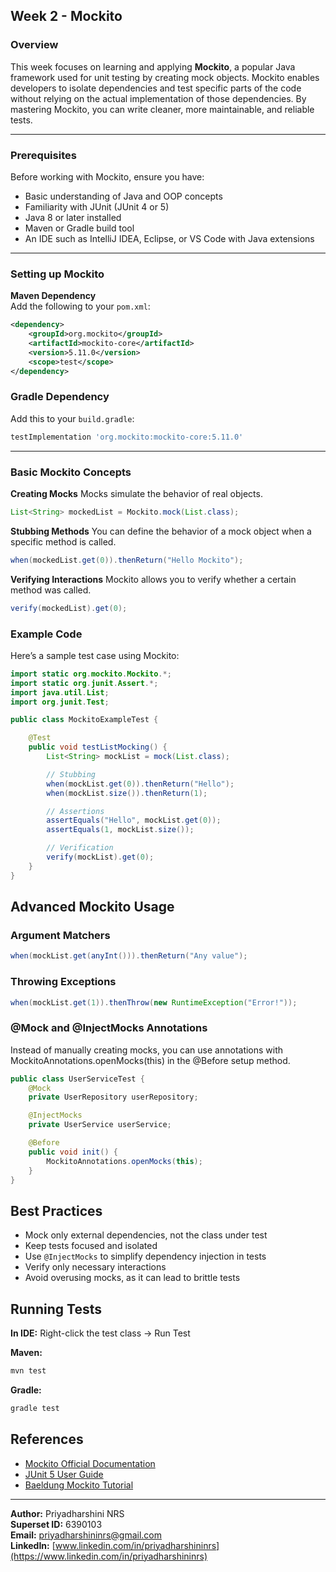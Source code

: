 ## Week 2 - Mockito

### Overview
This week focuses on learning and applying **Mockito**, a popular Java framework used for unit testing by creating mock objects. Mockito enables developers to isolate dependencies and test specific parts of the code without relying on the actual implementation of those dependencies. By mastering Mockito, you can write cleaner, more maintainable, and reliable tests.

---

### Prerequisites
Before working with Mockito, ensure you have:  
- Basic understanding of Java and OOP concepts  
- Familiarity with JUnit (JUnit 4 or 5)  
- Java 8 or later installed  
- Maven or Gradle build tool  
- An IDE such as IntelliJ IDEA, Eclipse, or VS Code with Java extensions  

---

### Setting up Mockito

**Maven Dependency**  
Add the following to your `pom.xml`:  
```xml
<dependency>
    <groupId>org.mockito</groupId>
    <artifactId>mockito-core</artifactId>
    <version>5.11.0</version>
    <scope>test</scope>
</dependency>
```
### Gradle Dependency
Add this to your `build.gradle`:
```gradle
testImplementation 'org.mockito:mockito-core:5.11.0'
```
---

### Basic Mockito Concepts
**Creating Mocks**
Mocks simulate the behavior of real objects.
```java
List<String> mockedList = Mockito.mock(List.class);
```

**Stubbing Methods**
You can define the behavior of a mock object when a specific method is called.
```java
when(mockedList.get(0)).thenReturn("Hello Mockito");
```

**Verifying Interactions**
Mockito allows you to verify whether a certain method was called.
```java
verify(mockedList).get(0);
```
### Example Code
Here’s a sample test case using Mockito:  
```java
import static org.mockito.Mockito.*;
import static org.junit.Assert.*;
import java.util.List;
import org.junit.Test;

public class MockitoExampleTest {

    @Test
    public void testListMocking() {
        List<String> mockList = mock(List.class);

        // Stubbing
        when(mockList.get(0)).thenReturn("Hello");
        when(mockList.size()).thenReturn(1);

        // Assertions
        assertEquals("Hello", mockList.get(0));
        assertEquals(1, mockList.size());

        // Verification
        verify(mockList).get(0);
    }
}
```
## Advanced Mockito Usage

### Argument Matchers
```java
when(mockList.get(anyInt())).thenReturn("Any value");
```
### Throwing Exceptions
```java
when(mockList.get(1)).thenThrow(new RuntimeException("Error!"));
```
### @Mock and @InjectMocks Annotations
Instead of manually creating mocks, you can use annotations with MockitoAnnotations.openMocks(this) in the @Before setup method.

```java
public class UserServiceTest {
    @Mock
    private UserRepository userRepository;

    @InjectMocks
    private UserService userService;

    @Before
    public void init() {
        MockitoAnnotations.openMocks(this);
    }
}
```
## Best Practices
- Mock only external dependencies, not the class under test
- Keep tests focused and isolated
- Use `@InjectMocks` to simplify dependency injection in tests
- Verify only necessary interactions
- Avoid overusing mocks, as it can lead to brittle tests

## Running Tests
**In IDE:** Right-click the test class → Run Test

**Maven:**
```bash
mvn test
```
**Gradle:**
```bash
gradle test
```
## References
- [Mockito Official Documentation](https://site.mockito.org/)
- [JUnit 5 User Guide](https://junit.org/junit5/docs/current/user-guide/)
- [Baeldung Mockito Tutorial](https://www.baeldung.com/mockito-series)

---

**Author:** Priyadharshini NRS  
**Superset ID:** 6390103  
**Email:** [priyadharshininrs@gmail.com](mailto:priyadharshininrs@gmail.com)  
**LinkedIn:** [www.linkedin.com/in/priyadharshininrs](https://www.linkedin.com/in/priyadharshininrs)

